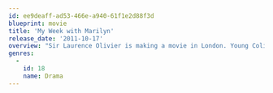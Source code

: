 ```yaml
---
id: ee9deaff-ad53-466e-a940-61f1e2d88f3d
blueprint: movie
title: 'My Week with Marilyn'
release_date: '2011-10-17'
overview: "Sir Laurence Olivier is making a movie in London. Young Colin Clark, an eager film student, wants to be involved and he navigates himself a job on the set. When film star Marilyn Monroe arrives for the start of shooting, all of London is excited to see the blonde bombshell, while Olivier is struggling to meet her many demands and acting ineptness, and Colin is intrigued by her. Colin's intrigue is met when Marilyn invites him into her inner world where she struggles with her fame, her beauty and her desire to be a great actress."
genres:
  -
    id: 18
    name: Drama
---
```

